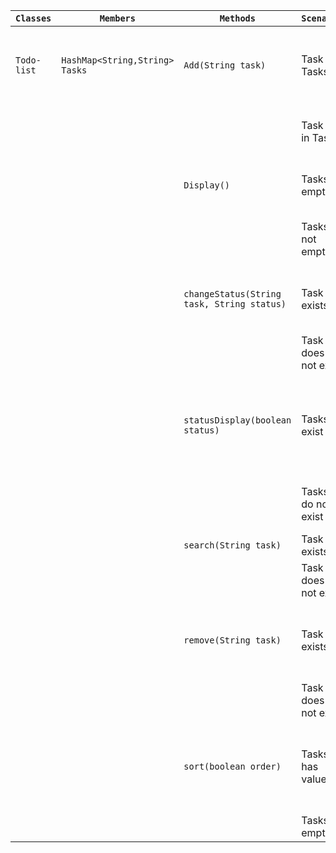 | `Classes`   | `Members`                      | `Methods`                                  | `Scenario`          | `Outcome`                                    |
|-------------|--------------------------------|--------------------------------------------|---------------------|----------------------------------------------|
| `Todo-list` | `HashMap<String,String> Tasks` | `Add(String task)`                         | Task in Tasks       | Return false, Task is not added anew         |
|             |                                |                                            | Task not in Tasks   | Return true, Task is added                   |
|             |                                | `Display()`                                | Tasks is empty      | Return false, Print nothing                  |
|             |                                |                                            | Tasks is not empty  | Return true, Print tasks                     |
|             |                                | `changeStatus(String task, String status)` | Task exists         | Return true, change status of task           |
|             |                                |                                            | Task does not exist | Return false                                 |
|             |                                | `statusDisplay(boolean status)`            | Tasks exist         | Return true, display all tasks of given status |
|             |                                |                                            | Tasks do not exist  | Return false, display nothing                |
|             |                                | `search(String task)`                      | Task exists         | Return true                                  |
|             |                                |                                            | Task does not exist | Return false                                 |
|             |                                | `remove(String task)`                      | Task exists         | Return true, remove task from Tasks          |
|             |                                |                                            | Task does not exist | Return false                                 |
|             |                                | `sort(boolean order)`                       | Tasks has values    | Return true, display tasks in given order    |
|             |                                |                                            | Tasks is empty      | Return false                                 |